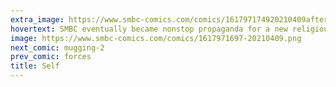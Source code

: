 ```yaml
---
extra_image: https://www.smbc-comics.com/comics/161797174920210409after.png
hovertext: SMBC eventually became nonstop propaganda for a new religious movement called Sad Buddhism.
image: https://www.smbc-comics.com/comics/1617971697-20210409.png
next_comic: mugging-2
prev_comic: forces
title: Self
---
```


